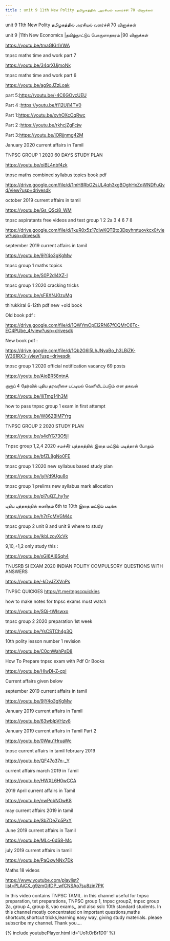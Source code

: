 ```yaml
---
title : unit 9 11th New Polity தமிழகத்தில் அரசியல் வளர்ச்சி 70 வினாக்கள்
---
```


unit 9 11th New Polity தமிழகத்தில் அரசியல் வளர்ச்சி 70 வினாக்கள்

unit 9 |11th New Economics |தமிழ்நாட்டுப் பொருளாதாரம் |90 வினாக்கள்

https://youtu.be/tmaGIGrIVWA

tnpsc maths time and work part 7

https://youtu.be/34qrXUjmoNk

tnpsc maths time and work part 6

https://youtu.be/ag9oJZzLoak

part 5:https://youtu.be/-4C6GOvcUEU

Part 4 :https://youtu.be/fI12Uj14TV0

Part 1:https://youtu.be/xvhOXcOqRwc

Part 2 :https://youtu.be/rkhcjZgFcjw

Part 3:https://youtu.be/iORjjnmg42M

January 2020 current affairs in Tamil

TNPSC GROUP 1 2020 60 DAYS STUDY PLAN

https://youtu.be/oiBL4nbf4zk

tnpsc maths combined syllabus topics book pdf

https://drive.google.com/file/d/1mH8RbO2sUL4qh3xgBOghHxZqWNDFuQvd/view?usp=drivesdk

october 2019 current affairs in tamil

https://youtu.be/Gs_QSci8_WM

tnpsc aspiratants free videos and test group 1 2 2a 3 4 6 7 8

https://drive.google.com/file/d/1kuR0x5z17dlwKQTBto3Dpyhmtuovkcx0/view?usp=drivesdk

september 2019 current affairs in tamil

https://youtu.be/9jY4o3gKgMw

tnpsc group 1 maths topics

https://youtu.be/S0P2dl4XZ-I

tnpsc group 1 2020 cracking tricks

https://youtu.be/sF8XNJ0zuMg

thirukkiral 6-12th pdf new +old book

Old book pdf :

https://drive.google.com/file/d/1QWYmOpEl2RN67fCQMrC6Tc-EC4PUbe_4/view?usp=drivesdk

New book pdf :

https://drive.google.com/file/d/1Qb2G6l5LhJNyaBo_h3LBiZK-W361RX3-/view?usp=drivesdk

tnpsc group 1 2020 official notification vacancy 69 posts

https://youtu.be/AioBR58ntnA

குரூப் 4 தேர்வில் புதிய தரவரிசை பட்டியல் வெளியிடப்படும் என தகவல்

https://youtu.be/lIiTmg14h3M

how to pass tnpsc group 1 exam in first attempt

https://youtu.be/W862BlM7Yrg

TNPSC GROUP 2 2020 STUDY PLAN

https://youtu.be/s4dYG73O5jI


Tnpsc group 1,2,4 2020 சமச்சீர் புத்தகத்தில் இதை மட்டும் படித்தால் போதும்

https://youtu.be/bfZL8gNo0FE

tnpsc group 1 2020 new syllabus based study plan

https://youtu.be/jyIVd9Ugu8o

tnpsc group 1 prelims new syllabus mark allocation

https://youtu.be/pl7uQZ_hy1w

புதிய புத்தகத்தில் கணிதம் 6th to 10th  இதை மட்டும் படிங்க

https://youtu.be/h7rFcMVGM4c

tnpsc group 2 unit 8 and unit 9 where to study

https://youtu.be/lkbLzoyXcVk

9,10,+1,2 only study this :

https://youtu.be/xGI6Al6Sqh4

TNUSRB SI EXAM 2020 INDIAN POLITY COMPULSORY QUESTIONS WITH ANSWERS

https://youtu.be/-kDyJZXVnPs

TNPSC QUICKIES
https://t.me/tnpscquickies

how to make notes for tnpsc exams must watch

https://youtu.be/SQj-tWIswxo

tnpsc group 2 2020 preparation 1st week

https://youtu.be/YsCSTCh4g3Q

10th polity lesson number 1 revision

https://youtu.be/C0cnWahPsD8

How To Prepare tnpsc exam with Pdf Or Books

https://youtu.be/HlwDl-Z-cpI

Current affairs given below 

september 2019 current affairs in tamil

https://youtu.be/9jY4o3gKgMw

January 2019 current affairs in Tamil

https://youtu.be/63wbIpVHzv8

January 2019 current affairs in Tamil Part 2

https://youtu.be/0Wau1HruaWc

tnpsc current affairs in tamil february 2019

https://youtu.be/QF47o37n-_Y

current affairs march 2019 in Tamil

https://youtu.be/HWXL6H0wCCA

2019 April current affairs in Tamil

https://youtu.be/nwPobNOwK8

may current affairs 2019 in tamil

https://youtu.be/SbZDeZp5PxY

June 2019 current affairs in Tamil

https://youtu.be/MLc-6dS8-Mc

july 2019 current affairs in tamil

https://youtu.be/PaQxwNNx7Dk

Maths 18 videos

https://www.youtube.com/playlist?list=PLAiCX_g9zmGjfDP_wfCNSAo7su8zin7PK

In this video contains TNPSC TAMIL. in this channel useful for tnpsc preparation, tet preparations, TNPSC group 1, tnpsc group2, tnpsc group 2a, group 4, group 8, vao exams,, and also sslc 10th standard students. In this channel mostly concentrated on important questions,maths shortcuts,shortcut tricks,learning easy way, giving study materials. please subscribe my channel. Thank you....



{% include youtubePlayer.html id='Uo1tOrBr1D0' %}
